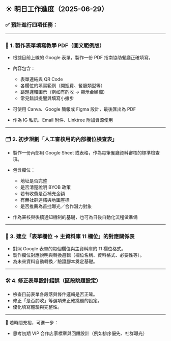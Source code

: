 ## ☀️ 明日工作進度（2025-06-29）

### ✅ 預計進行四項任務：

---

### 🧾 1. 製作表單填寫教學 PDF（圖文範例版）

* 根據目前上線的 Google 表單，製作一份 PDF 指南協助餐廳正確填寫。
* 內容包含：

  * 表單連結與 QR Code
  * 各欄位的填寫範例（開瓶費、餐廳類型等）
  * 跳題邏輯圖示（例如有酌收 → 顯示金額欄）
  * 常見錯誤提醒與填寫小撇步
* 可使用 Canva、Google 簡報或 Figma 設計，最後匯出為 PDF
* 作為 IG 私訊、Email 附件、Linktree 附加資源使用

---

### 🗂️ 2. 初步規劃「人工審核用的內部欄位檢查表」

* 製作一份內部用 Google Sheet 或表格，作為每筆餐廳資料審核的標準檢查項。
* 包含欄位：

  * 地址是否完整
  * 是否清楚說明 BYOB 政策
  * 若有收費是否補充金額
  * 有無社群連結與地圖座標
  * 是否推薦為首批曝光／合作潛力對象
* 作為審核與後續通知機制的基礎，也可為日後自動化流程做準備

---

### 🔄 3. 建立「表單欄位 → 主資料庫 11 欄位」的對應關係表

* 對照 Google 表單的每個欄位與主資料庫的 11 欄位格式。
* 製作欄位對應說明與轉換邏輯（欄位名稱、資料格式、必要性等）。
* 為未來資料自動轉換／驗證腳本奠定基礎。

---

### 🛠️ 4. 修正表單設計錯誤（區段跳題設定）

* 檢查目前表單各段落與條件邏輯是否正確。
* 修正「是否酌收」等選項未正確跳題的設定。
* 優化填寫體驗與完整性。

---

📌 若時間充裕，可進一步：

* 思考初期 VIP 合作店家標章與回饋設計（例如排序優先、社群曝光）

